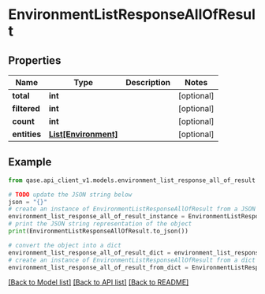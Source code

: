 # EnvironmentListResponseAllOfResult


## Properties

Name | Type | Description | Notes
------------ | ------------- | ------------- | -------------
**total** | **int** |  | [optional] 
**filtered** | **int** |  | [optional] 
**count** | **int** |  | [optional] 
**entities** | [**List[Environment]**](Environment.md) |  | [optional] 

## Example

```python
from qase.api_client_v1.models.environment_list_response_all_of_result import EnvironmentListResponseAllOfResult

# TODO update the JSON string below
json = "{}"
# create an instance of EnvironmentListResponseAllOfResult from a JSON string
environment_list_response_all_of_result_instance = EnvironmentListResponseAllOfResult.from_json(json)
# print the JSON string representation of the object
print(EnvironmentListResponseAllOfResult.to_json())

# convert the object into a dict
environment_list_response_all_of_result_dict = environment_list_response_all_of_result_instance.to_dict()
# create an instance of EnvironmentListResponseAllOfResult from a dict
environment_list_response_all_of_result_from_dict = EnvironmentListResponseAllOfResult.from_dict(environment_list_response_all_of_result_dict)
```
[[Back to Model list]](../README.md#documentation-for-models) [[Back to API list]](../README.md#documentation-for-api-endpoints) [[Back to README]](../README.md)


